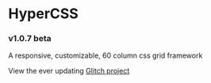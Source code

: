 # HyperCSS
### v1.0.7 beta

A responsive, customizable, 60 column css grid framework 

View the ever updating [Glitch project](https://hypercss.glitch.me)
